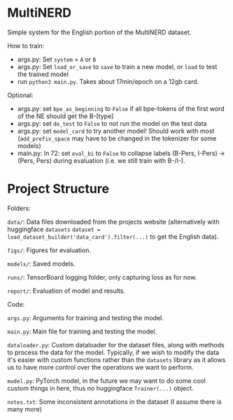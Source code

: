 # MultiNERD
Simple system for the English portion of the MultiNERD dataset.

How to train:
* args.py: Set ``system`` = ``A`` or ``B``
* args.py: Set ``load_or_save`` to ``save`` to train a new model, or ``load`` to test the trained model
* run ``python3 main.py``. Takes about 17min/epoch on a 12gb card.

Optional:
* args.py: set ``bpe_as_beginning`` to ``False`` if all bpe-tokens of the first word of the NE should get the B-[type]
* args.py: set ``do_test`` to ``False`` to not run the model on the test data
* args.py: set ``model_card`` to try another model! Should work with most (``add_prefix_space`` may have to be changed in the tokenizer for some models)
* main.py: ln 72: set ``eval_bi`` to ``False`` to collapse labels (B-Pers, I-Pers) -> (Pers, Pers) during evaluation (i.e. we still train with B-/I-).


# Project Structure

Folders:

``data/``: Data files downloaded from the projects website (alternatively with huggingface ``datasets`` ``dataset = load_dataset_builder('data_card').filter(...)`` to get the English data).

``figs/``: Figures for evaluation.

``models/``: Saved models.

``runs/``: TensorBoard logging folder, only capturing loss as for now.

``report/``: Evaluation of model and results.

Code:

``args.py``: Arguments for training and testing the model.

``main.py``: Main file for training and testing the model.

``dataloader.py``: Custom dataloader for the dataset files, along with methods to process the data for the model. Typically, if we wish to modify the data it's easier with custom functions rather than the ``datasets`` library as it allows us to have more control over the operations we want to perform. 

``model.py``: PyTorch model, in the future we may want to do some cool custom things in here, thus no huggingface ``Trainer(...)`` object.

``notes.txt``: Some inconsistent annotations in the dataset (I assume there is many more)

